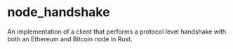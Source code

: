 # node_handshake
 An implementation of a client that performs a protocol level handshake with both an Ethereum and Bitcoin node in Rust.
